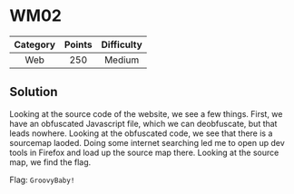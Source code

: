 # WM02

| Category | Points | Difficulty |
| :------: | :----: | :--------: |
| Web | 250 | Medium |

## Solution

Looking at the source code of the website, we see a few things. First, we have an obfuscated Javascript file, which we can deobfuscate, but that leads nowhere. Looking at the obfuscated code, we see that there is a sourcemap laoded. Doing some internet searching led me to open up dev tools in Firefox and load up the source map there. Looking at the source map, we find the flag.

Flag: `GroovyBaby!`
